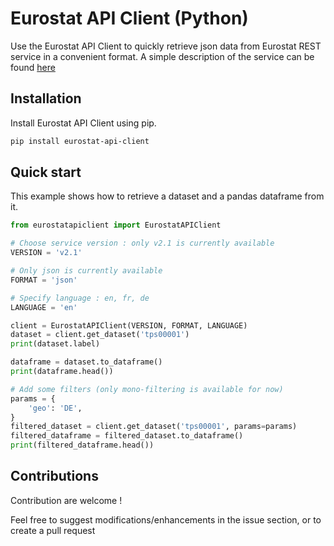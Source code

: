 # Eurostat API Client (Python)

Use the Eurostat API Client to quickly retrieve json data from Eurostat REST service in a convenient format. A simple description of the service can be found [here](https://ec.europa.eu/eurostat/web/json-and-unicode-web-services/about-this-service)

## Installation

Install Eurostat API Client using pip.

```bash
pip install eurostat-api-client
```

## Quick start

This example shows how to retrieve a dataset and a pandas dataframe from it.

```python
from eurostatapiclient import EurostatAPIClient

# Choose service version : only v2.1 is currently available
VERSION = 'v2.1'

# Only json is currently available
FORMAT = 'json'

# Specify language : en, fr, de
LANGUAGE = 'en'

client = EurostatAPIClient(VERSION, FORMAT, LANGUAGE)
dataset = client.get_dataset('tps00001')
print(dataset.label)

dataframe = dataset.to_dataframe()
print(dataframe.head())

# Add some filters (only mono-filtering is available for now)
params = {
    'geo': 'DE',
}
filtered_dataset = client.get_dataset('tps00001', params=params)
filtered_dataframe = filtered_dataset.to_dataframe()
print(filtered_dataframe.head())
```

## Contributions

Contribution are welcome !

Feel free to suggest modifications/enhancements in the issue section, or to create a pull request
